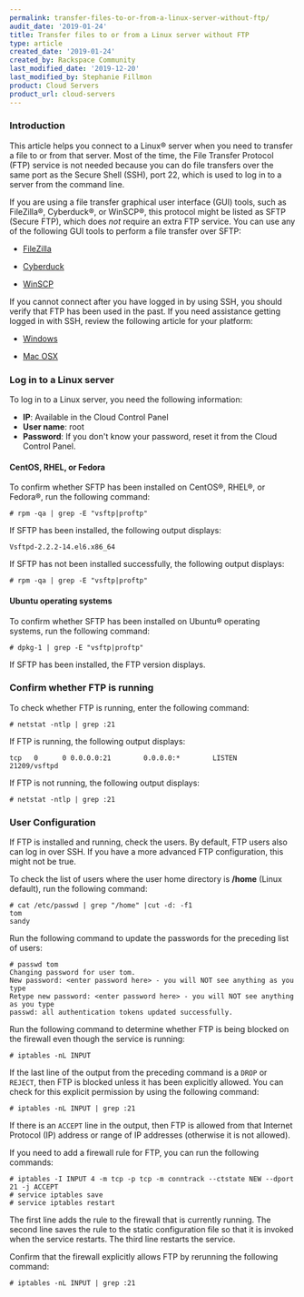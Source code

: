 ```yaml
---
permalink: transfer-files-to-or-from-a-linux-server-without-ftp/
audit_date: '2019-01-24'
title: Transfer files to or from a Linux server without FTP
type: article
created_date: '2019-01-24'
created_by: Rackspace Community
last_modified_date: '2019-12-20'
last_modified_by: Stephanie Fillmon
product: Cloud Servers
product_url: cloud-servers
---
```


### Introduction

This article helps you connect to a Linux&reg; server when you need to transfer
a file to or from that server. Most of the time, the File Transfer Protocol (FTP)
service is not needed because you can do file transfers over the same port as
the Secure Shell (SSH),  port 22, which is used to log in to a  server from the
command line.

If you are using a file transfer graphical user interface (GUI) tools, such as
FileZilla&reg;, Cyberduck&reg;, or WinSCP&reg;, this protocol might be listed as
SFTP (Secure FTP), which does *not* require an extra FTP service. You can use
any of the following GUI tools to perform a file transfer over SFTP:

- [FileZilla](/support/how-to/connect-to-cloud-servers-with-filezilla-by-using-sftp)

- [Cyberduck](https://cyberduck.io/?l=en)

- [WinSCP](https://winscp.net/eng/download.php)

If you cannot connect after you have logged in by using SSH, you should verify
that FTP has been used in the past. If you need assistance getting logged in
with SSH, review the following article for your platform:

- [Windows](/support/support/how-to/connecting-to-linux-from-windows-by-using-putty/)

- [Mac OSX](/support/support/how-to/connecting-to-linux-from-mac-os-x-by-using-terminal/)

### Log in to a Linux server

To log in to a Linux server, you need the following information:

- **IP**: Available in the Cloud Control Panel
- **User name**: root
- **Password**: If you don't know your password, reset it from the Cloud Control
  Panel.

#### CentOS, RHEL, or Fedora

To confirm whether SFTP has been installed on CentOS&reg;, RHEL&reg;, or Fedora&reg;,
run the following command:

    # rpm -qa | grep -E "vsftp|proftp"

If SFTP has been installed, the following output displays:

    Vsftpd-2.2.2-14.el6.x86_64

If SFTP has not been installed successfully, the following output displays:

    # rpm -qa | grep -E "vsftp|proftp"

#### Ubuntu operating systems

To confirm whether SFTP has been installed on Ubuntu&reg; operating systems, run the following
command:

    # dpkg-1 | grep -E "vsftp|proftp"

If SFTP has been installed, the FTP version displays.

### Confirm whether FTP is running

To check whether FTP is running, enter the following command:

    # netstat -ntlp | grep :21

If FTP is running, the following output displays:

    tcp   0      0 0.0.0.0:21        0.0.0.0:*        LISTEN      21209/vsftpd

If FTP is not running, the following output displays:

    # netstat -ntlp | grep :21

### User Configuration

If FTP is installed and running, check the users. By default, FTP users
also can log in over SSH. If you have a more advanced FTP configuration,
this might not be true.

To check the list of users where the user home directory is **/home** (Linux
default), run the following command:

    # cat /etc/passwd | grep "/home" |cut -d: -f1
    tom
    sandy

Run the following command to update the passwords for the preceding list of users:

    # passwd tom
    Changing password for user tom.
    New password: <enter password here> - you will NOT see anything as you type
    Retype new password: <enter password here> - you will NOT see anything as you type
    passwd: all authentication tokens updated successfully.

Run the following command to determine whether FTP is being blocked on the
firewall even though the service is running:

    # iptables -nL INPUT

If the last line of the output from the preceding command is a `DROP` or `REJECT`,
then FTP is blocked unless it has been explicitly allowed. You can check for
this explicit permission by using the following command:

    # iptables -nL INPUT | grep :21

If there is an `ACCEPT` line in the output, then FTP is allowed from that
Internet Protocol (IP) address or range of IP addresses (otherwise it is not
allowed).

If you need to add a firewall rule for FTP, you can run the following commands:

    # iptables -I INPUT 4 -m tcp -p tcp -m conntrack --ctstate NEW --dport 21 -j ACCEPT
    # service iptables save
    # service iptables restart

The first line adds the rule to the firewall that is currently running. The
second line saves the rule to the static configuration file so that it is
invoked when the service restarts. The third line restarts the service.

Confirm that the firewall explicitly allows FTP by rerunning the following
command:

    # iptables -nL INPUT | grep :21
